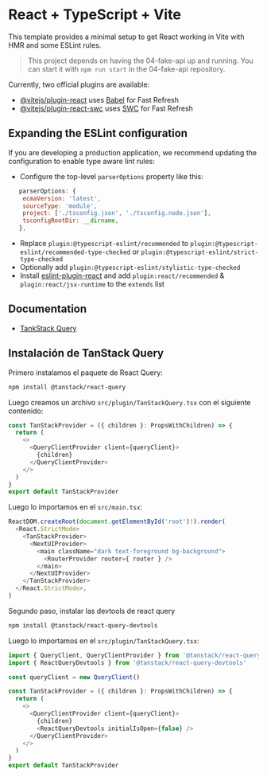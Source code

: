 # React + TypeScript + Vite

This template provides a minimal setup to get React working in Vite with HMR and some ESLint rules.

> This project depends on having the 04-fake-api up and running. You can start it with `npm run start` in the 04-fake-api repository.

Currently, two official plugins are available:

- [@vitejs/plugin-react](https://github.com/vitejs/vite-plugin-react/blob/main/packages/plugin-react/README.md) uses [Babel](https://babeljs.io/) for Fast Refresh
- [@vitejs/plugin-react-swc](https://github.com/vitejs/vite-plugin-react-swc) uses [SWC](https://swc.rs/) for Fast Refresh

## Expanding the ESLint configuration

If you are developing a production application, we recommend updating the configuration to enable type aware lint rules:

- Configure the top-level `parserOptions` property like this:

```js
   parserOptions: {
    ecmaVersion: 'latest',
    sourceType: 'module',
    project: ['./tsconfig.json', './tsconfig.node.json'],
    tsconfigRootDir: __dirname,
   },
```

- Replace `plugin:@typescript-eslint/recommended` to `plugin:@typescript-eslint/recommended-type-checked` or `plugin:@typescript-eslint/strict-type-checked`
- Optionally add `plugin:@typescript-eslint/stylistic-type-checked`
- Install [eslint-plugin-react](https://github.com/jsx-eslint/eslint-plugin-react) and add `plugin:react/recommended` & `plugin:react/jsx-runtime` to the `extends` list

## Documentation

- [TankStack Query](https://tanstack.com/query/latest/)

## Instalación de TanStack Query

Primero instalamos el paquete de React Query:

```bash
npm install @tanstack/react-query
```

Luego creamos un archivo `src/plugin/TanStackQuery.tsx` con el siguiente contenido:

```ts
const TanStackProvider = ({ children }: PropsWithChildren) => {
  return (
    <>
      <QueryClientProvider client={queryClient}>
        {children}
      </QueryClientProvider>
    </>
  )
}
export default TanStackProvider
```

Luego lo importamos en el `src/main.tsx`:

```ts
ReactDOM.createRoot(document.getElementById('root')!).render(
  <React.StrictMode>
    <TanStackProvider>
      <NextUIProvider>
        <main className="dark text-foreground bg-background">
          <RouterProvider router={ router } />
        </main>
      </NextUIProvider>
    </TanStackProvider>
  </React.StrictMode>,
)
```

Segundo paso, instalar las devtools de react query

```bash
npm install @tanstack/react-query-devtools
```

Luego lo importamos en el `src/plugin/TanStackQuery.tsx`:

```ts
import { QueryClient, QueryClientProvider } from '@tanstack/react-query'
import { ReactQueryDevtools } from '@tanstack/react-query-devtools'

const queryClient = new QueryClient()

const TanStackProvider = ({ children }: PropsWithChildren) => {
  return (
    <>
      <QueryClientProvider client={queryClient}>
        {children}
        <ReactQueryDevtools initialIsOpen={false} />
      </QueryClientProvider>
    </>
  )
}
export default TanStackProvider
```

